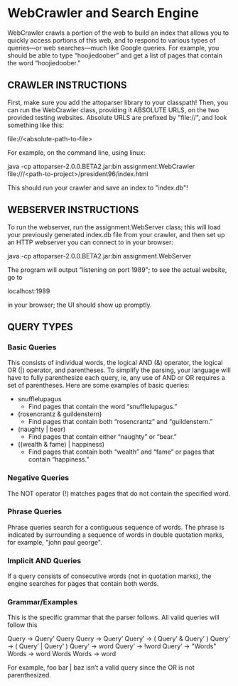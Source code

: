 # WebCrawler and Search Engine

WebCrawler crawls a portion of the web to build an index that allows you to quickly access portions of this web, and to respond
to various types of queries—or web searches—much like Google queries. For example, you should be able to type
“hoojiedoober” and get a list of pages that contain the word “hoojiedoober.”

## CRAWLER INSTRUCTIONS

First, make sure you add the attoparser library to your classpath! Then, you can run the WebCrawler
class, providing it ABSOLUTE URLS, on the two provided testing websites. Absolute URLS are prefixed
by "file://", and look something like this:

file://\<absolute-path-to-file\>

For example, on the command line, using linux:

java -cp attoparser-2.0.0.BETA2.jar:bin assignment.WebCrawler file:///\<path-to-project\>/president96/index.html

This should run your crawler and save an index to "index.db"!

## WEBSERVER INSTRUCTIONS

To run the webserver, run the assignment.WebServer class; this will load your previously generated
index.db file from your crawler, and then set up an HTTP webserver you can connect to in your
browser:

java -cp attoparser-2.0.0.BETA2.jar:bin assignment.WebServer

The program will output "listening on port 1989"; to see the actual website, go to

localhost:1989

in your browser; the UI should show up promptly.

## QUERY TYPES

### Basic Queries

This consists of individual words, the logical AND (&) operator, the logical OR (|) operator, and parentheses. To simplify the parsing, your language will have to fully parenthesize each query, ie, any use of AND or OR requires a set of parentheses. Here are some examples of basic queries:
- snufflelupagus
  - Find pages that contain the word “snufflelupagus.”
- (rosencrantz & guildenstern)
  - Find pages that contain both “rosencrantz” and “guildenstern.”
- (naughty | bear)
  - Find pages that contain either “naughty” or “bear.”
- ((wealth & fame) | happiness)
  - Find pages that contain both “wealth” and “fame” or pages that contain “happiness.”

### Negative Queries

The NOT operator (!) matches pages that do not contain the specified word.

### Phrase Queries

Phrase queries search for a contiguous sequence of words. The phrase is indicated by surrounding a sequence of words in double quotation marks, for example, "john paul george".

### Implicit AND Queries

If a query consists of consecutive words (not in quotation marks), the engine searches for pages that contain both words. 

### Grammar/Examples 

This is the specific grammar that the parser follows. All valid queries will follow this 

Query → Query’ Query
Query → Query’
Query’ → ( Query’ & Query’ )
Query’ → ( Query’ | Query’ )
Query’ → word
Query’ → !word
Query’ → "Words"
Words → word Words
Words → word

For example, foo bar | baz isn’t a valid query since the OR is not parenthesized.
